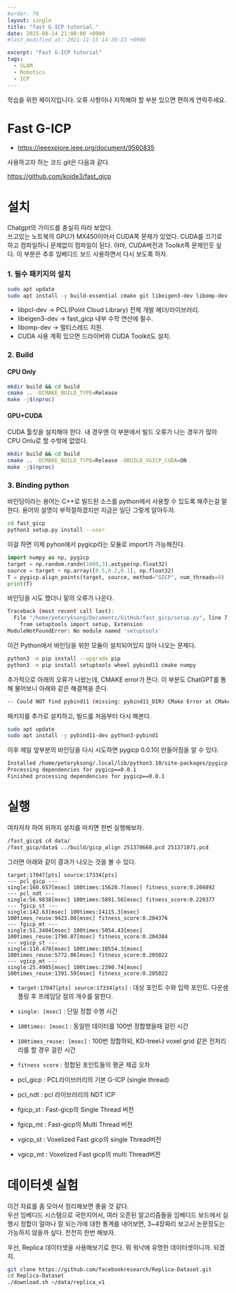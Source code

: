```yaml
---
#order: 70
layout: single
title: "fast G-ICP tutorial."
date: 2025-08-14 21:00:00 +0900
#last_modified_at: 2021-11-15 14:39:23 +0900

excerpt: "Fast G-ICP tutorial"
tags:
  - SLAM
  - Robotics  
  - ICP
---
```


학습을 위한 페이지입니다. 오류 사항이나 지적해야 할 부분 있으면 편하게 연락주세요. 


# Fast G-ICP
 - https://ieeexplore.ieee.org/document/9560835
 
  사용하고자 하는 코드 git은 다음과 같다. 

  https://github.com/koide3/fast_gicp


# 설치
  
  Chatgpt의 가이드를 충실히 따라 보았다.   
  쓰고있는 노트북의 GPU가 MX450이어서 CUDA쪽 문제가 있었다. CUDA를 끄기로 하고 컴파일하니 문제없이 컴파일이 된다. 아마, CUDA버전과 Toolkit쪽 문제인듯 싶다. 이 부분은 추후 임베디드 보드 사용하면서 다시 보도록 하자. 

### 1. 필수 패키지의 설치

```bash
sudo apt update
sudo apt install -y build-essential cmake git libeigen3-dev libomp-dev libpcl-dev
```

- libpcl-dev → PCL(Point Cloud Library) 전체 개발 헤더/라이브러리.
- libeigen3-dev → fast_gicp 내부 수학 연산에 필수.
- libomp-dev → 멀티스레드 지원.
- CUDA 사용 계획 있으면 드라이버와 CUDA Toolkit도 설치.

### 2. Build

#### CPU Only
```bash
mkdir build && cd build
cmake .. -DCMAKE_BUILD_TYPE=Release
make -j$(nproc)

```

#### GPU+CUDA

CUDA 툴킷을 설치해야 한다. 
내 경우앤 이 부분에서 빌드 오류가 나는 경우가 많아 CPU Onlu로 할 수밖에 없었다. 
```bash
mkdir build && cd build
cmake .. -DCMAKE_BUILD_TYPE=Release -DBUILD_VGICP_CUDA=ON
make -j$(nproc)
```


### 3. Binding python
바인딩이라는 용어는 C++로 빌드된 소스를 python에서 사용할 수 있도록 해주는걸 말한다. 용어의 설명이 부적절하겠지만 지금은 일단 그렇게 알아두자. 

```bash
cd fast_gicp
python3 setup.py install --user
```

이걸 하면 이제 pyhon에서 pygicp라는 모듈로 import가 가능해진다. 

```python
import numpy as np, pygicp
target = np.random.randn(1000,3).astype(np.float32)
source = target + np.array([0.5,0.2,0.1], np.float32)
T = pygicp.align_points(target, source, method="GICP", num_threads=8)
print(T)

```

바인딩을 시도 했더니 밑의 오류가 나온다. 

```bash
Traceback (most recent call last):
  File "/home/peteryksong/Documents/GitHub/fast_gicp/setup.py", line 7, in <module>
    from setuptools import setup, Extension
ModuleNotFoundError: No module named 'setuptools'
```

이건 Python에서 바인딩을 위한 모듈이 설치되어있지 않아 나오는 문제다. 

```bash
python3 -m pip install --upgrade pip
python3 -m pip install setuptools wheel pybind11 cmake numpy

```

추가적으로 아래의 오류가 나왔는데, CMAKE error가 뜬다. 
이 부분도 ChatGPT를 통해 물어보니 아래와 같은 해결책을 준다. 

```bash
-- Could NOT find pybind11 (missing: pybind11_DIR) CMake Error at CMakeLists.txt:95 (pybind11_add_module): Unknown CMake command "pybind11_add_module".
```
패키지를 추가로 설치하고, 빌드를 처음부터 다시 해본다.

```bash
sudo apt update
sudo apt install -y pybind11-dev python3-pybind1
```

이후 제일 앞부분의 바인딩을 다시 시도하면 pygicp 0.0.1이 만들어짐을 알 수 있다. 

```bash
Installed /home/peteryksong/.local/lib/python3.10/site-packages/pygicp-0.0.1-py3.10-linux-x86_64.egg
Processing dependencies for pygicp==0.0.1
Finished processing dependencies for pygicp==0.0.1

```


# 실행
여차저차 하여 위까지 설치를 마치면 한번 실행해보자. 

```bash
/fast_gicp$ cd data/
/fast_gicp/data$ ../build/gicp_align 251370668.pcd 251371071.pcd
```

그러면 아래와 같이 결과가 나오는 것을 볼 수 있다. 

```
target:17047[pts] source:17334[pts]
--- pcl_gicp ---
single:160.657[msec] 100times:15628.7[msec] fitness_score:0.204892
--- pcl_ndt ---
single:56.9838[msec] 100times:5891.56[msec] fitness_score:0.229377
--- fgicp_st ---
single:142.63[msec] 100times:14115.3[msec] 100times_reuse:9423.08[msec] fitness_score:0.204376
--- fgicp_mt ---
single:51.3404[msec] 100times:5054.43[msec] 100times_reuse:1790.87[msec] fitness_score:0.204384
--- vgicp_st ---
single:110.478[msec] 100times:10554.3[msec] 100times_reuse:5772.06[msec] fitness_score:0.205022
--- vgicp_mt ---
single:25.4905[msec] 100times:2390.74[msec] 100times_reuse:1391.59[msec] fitness_score:0.205022
```

- `target:17047[pts] source:17334[pts]` : 대상 포인트 수와 입력 포인트. 다운샘플링 후 프레임당 점의 개수를 말한다. 
- `single: [msec]` : 단일 정합 수행 시간
- `100times: [msec]` : 동일한 데이터를 100번 정합했을때 걸린 시간
- `100times_reuse: [msec]` : 100번 정합하되, KD-tree나 voxel grid 같은 전처리리를 할 경우 걸린 시간
- `fitness score` : 정합된 포인트들의 평균 제곱 오차

- pcl_gicp : PCL라이브러리의 기본 G-ICP (single thread)
- pcl_ndt : pcl 라이브러리의 NDT ICP
- fgicp_st : Fast-gicp의 Single Thread 버전
- fgicp_mt : Fast-gicp의 Multi Thread 버전
- vgicp_st : Voxelized Fast gicp의 single Thread버전
- vgicp_mt : Voxelized Fast gicp의 multi Thread버전


# 데이터셋 실험

이건 자료를 좀 모아서 정리해보면 좋을 것 같다.   
우선 임베디드 시스템으로 국한지어서, 여러 오픈된 알고리즘들을 임베디드 보드에서 실행시 정합이 얼마나 잘 되는가에 대한 통계를 내어보면, 3~4장짜리 보고서 논문정도는 가능하지 않을까 싶다. 천천히 한번 해보자. 

우선, Replica 데이터셋을 사용해보기로 한다. 뭐 워낙에 유명한 데이터셋이니까. 되겠지. 

```bash
git clone https://github.com/facebookresearch/Replica-Dataset.git
cd Replica-Dataset
./download.sh ~/data/replica_v1

```

